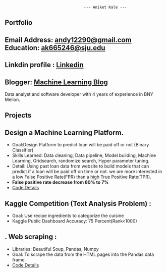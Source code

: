                                        --- Aniket Kale ---


## Portfolio
## Email Address: andy12290@gmail.com  Education: ak665246@sju.edu  
## Linkdin profile : [Linkedin](https://www.linkedin.com/in/aniket-kale-45a29954/)
## Blogger: [Machine Learning Blog](https://medium.com/@andy12290 "Machine learning Blog")
Data analyst and software developer with 4 years of experience in BNY Mellon.  
 
## Projects ##

## Design a Machine Learning Platform.
- Goal:Design Platform to predict loan will be paid off or not (Binary Classifier)   
- Skills Learned: Data cleaning, Data pipeline, Model building, Machine Learning, Gridsearch, randomize search, Hyper parameter tuning.
- Detail: Using past loan data from website to build models that can predict if a loan will be paid off on time or not. we are more interested in a low False Positive Rate(FPR) than a high True Positive Rate(TPR).
- **False positive rate decrease from 80% to 7%**   
- [Code Details](https://github.com/andy12290/Predictive_Analytics_Project)

## Kaggle Competition (Text Analysis Problem) :
- Goal: Use recipe ingredients to categorize the cuisine  
- Kaggle Public Dashboard Accuracy: 75 Percent(Rank<1000)

## . Web scraping :
- Libraries: Beautiful Soup, Pandas, Numpy  
- Goal: To scrape the data from the HTML pages into the Pandas data frame.
- [Code Details](https://github.com/andy12290/Web-scraping "Git hub details")

